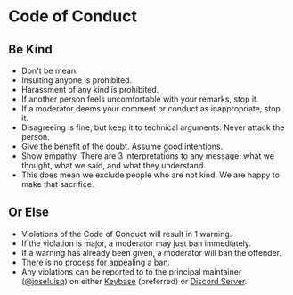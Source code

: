 # Code of Conduct

## Be Kind

- Don't be mean.
- Insulting anyone is prohibited.
- Harassment of any kind is prohibited.
- If another person feels uncomfortable with your remarks, stop it.
- If a moderator deems your comment or conduct as inappropriate, stop it.
- Disagreeing is fine, but keep it to technical arguments. Never attack the person.
- Give the benefit of the doubt. Assume good intentions.
- Show empathy. There are 3 interpretations to any message: what we thought, what we said, and what they understand.
- This does mean we exclude people who are not kind. We are happy to make that sacrifice.

## Or Else

- Violations of the Code of Conduct will result in 1 warning.
- If the violation is major, a moderator may just ban immediately.
- If a warning has already been given, a moderator will ban the offender.
- There is no process for appealing a ban.
- Any violations can be reported to to the principal maintainer ([@joseluisq](https://github.com/joseluisq)) on either [Keybase](https://keybase.io/joseluisq) (preferred) or [Discord Server](https://discord.gg/VWvtZeWAA7).
